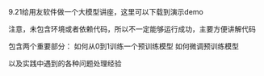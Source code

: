 9.21给用友软件做一个大模型讲座，这里可以下载到演示demo

注意，未包含环境或者依赖代码，所以不一定能够运行成功，主要方便讲解代码

包含两个重要部分：
如何从0到1训练一个预训练模型
如何微调预训练模型

以及实践中遇到的各种问题处理经验
